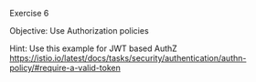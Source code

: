 Exercise 6

Objective: Use Authorization policies

Hint: Use this example for JWT based AuthZ https://istio.io/latest/docs/tasks/security/authentication/authn-policy/#require-a-valid-token 